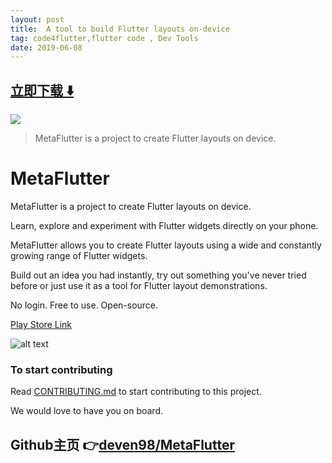 ```yaml
---
layout: post
title:  A tool to build Flutter layouts on-device
tag: code4flutter,flutter code , Dev Tools
date: 2019-06-08
---
```


 


## [立即下载 ️⬇️ ](https://codeload.github.com/deven98/MetaFlutter/zip/master) 


 
![](https://flutterawesome.com/content/images/2019/06/MetaFlutter.jpg)
 
>
> MetaFlutter is a project to create Flutter layouts on device.
>

 

# MetaFlutter

MetaFlutter is a project to create Flutter layouts on device. 

Learn, explore and experiment with Flutter widgets directly on your phone.

MetaFlutter allows you to create Flutter layouts using a wide and constantly growing range of Flutter widgets. 

Build out an idea you had instantly, try out something you've never tried before or just use it as a tool for Flutter layout demonstrations. 

No login. Free to use. Open-source.

[Play Store Link](https://play.google.com/store/apps/details?id=n.dev.flutter_app_builder)

![alt text](https://github.com/deven98/MetaFlutter/blob/master/screenshots/screenshot1.png)

### To start contributing

Read [CONTRIBUTING.md](https://github.com/deven98/MetaFlutter/blob/master/CONTRIBUTING.md) to start contributing to this project. 

We would love to have you on board.


## Github主页 👉[deven98/MetaFlutter](http://github.com/deven98/MetaFlutter)